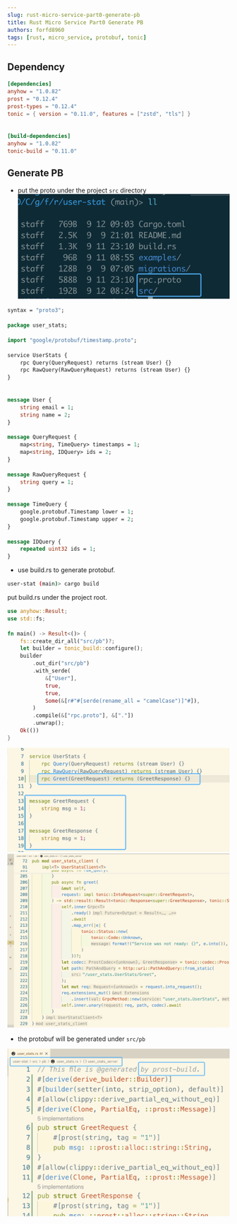 ```yaml
---
slug: rust-micro-service-part0-generate-pb
title: Rust Micro Service Part0 Generate PB
authors: forfd8960
tags: [rust, micro_service, protobuf, tonic]
---
```


## Dependency

```toml
[dependencies]
anyhow = "1.0.82"
prost = "0.12.4"
prost-types = "0.12.4"
tonic = { version = "0.11.0", features = ["zstd", "tls"] }


[build-dependencies]
anyhow = "1.0.82"
tonic-build = "0.11.0"
```

## Generate PB

* put the proto under the project `src` directory
![Put Proto](put_proto.png)

```proto
syntax = "proto3";

package user_stats;

import "google/protobuf/timestamp.proto";

service UserStats {
    rpc Query(QueryRequest) returns (stream User) {}
    rpc RawQuery(RawQueryRequest) returns (stream User) {}
}


message User {
    string email = 1;
    string name = 2;
}

message QueryRequest {
    map<string, TimeQuery> timestamps = 1;
    map<string, IDQuery> ids = 2;
}

message RawQueryRequest {
    string query = 1;
}

message TimeQuery {
    google.protobuf.Timestamp lower = 1;
    google.protobuf.Timestamp upper = 2;
}

message IDQuery {
    repeated uint32 ids = 1;
}
```

* use build.rs to generate protobuf.

```sh
user-stat (main)> cargo build
```

put build.rs under the project root.

```rust
use anyhow::Result;
use std::fs;

fn main() -> Result<()> {
    fs::create_dir_all("src/pb")?;
    let builder = tonic_build::configure();
    builder
        .out_dir("src/pb")
        .with_serde(
            &["User"],
            true,
            true,
            Some(&[r#"#[serde(rename_all = "camelCase")]"#]),
        )
        .compile(&["rpc.proto"], &["."])
        .unwrap();
    Ok(())
}

```

![alt text](build_proto1.png)
![alt text](build_proto2.png)

* the protobuf will be generated under `src/pb`

![alt text](src_pb.png)